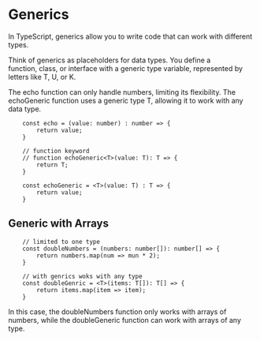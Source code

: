 # Generics

In TypeScript, generics allow you to write code that can work with different types.

Think of generics as placeholders for data types. You define a function, class, or interface with a generic type variable, represented by letters like T, U, or K.

The echo function can only handle numbers, limiting its flexibility.
The echoGeneric function uses a generic type T, allowing it to work with any data type.

```
    const echo = (value: number) : number => {
        return value;
    }

    // function keyword
    // function echoGeneric<T>(value: T): T => {
        return T;
    }

    const echoGeneric = <T>(value: T) : T => {
        return value;
    }

```

## Generic with Arrays

```
    // limited to one type
    const doubleNumbers = (numbers: number[]): number[] => {
        return numbers.map(num => mun * 2);
    }

    // with genrics woks with any type
    const doubleGenric = <T>(items: T[]): T[] => {
        return items.map(item => item);
    }
```
In this case, the doubleNumbers function only works with arrays of numbers, while the doubleGeneric function can work with arrays of any type.